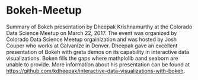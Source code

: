 # Bokeh-Meetup
Summary of Bokeh presentation by Dheepak Krishnamurthy at the Colorado Data Science Meetup on March 22, 2017.
The event was organized by Colorado Data Science Meetup orgainization and was hosted by Josh Couper who works at Galvanize in Denver.
Dheepak gave an excellent presentation of Bokeh with greta demos on its capability in interactive data visualizations.
Boken fills the gaps where mathplolib aand seaborn are unable to provide.
More information about his presentation can be found at https://github.com/kdheepak/interactive-data-visualizations-with-bokeh.
